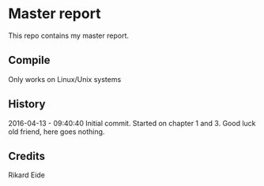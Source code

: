# Master report

This repo contains my master report.

## Compile

Only works on Linux/Unix systems

## History

2016-04-13 - 09:40:40 
Initial commit. Started on chapter 1 and 3. Good luck old friend, here goes nothing.

## Credits

Rikard Eide